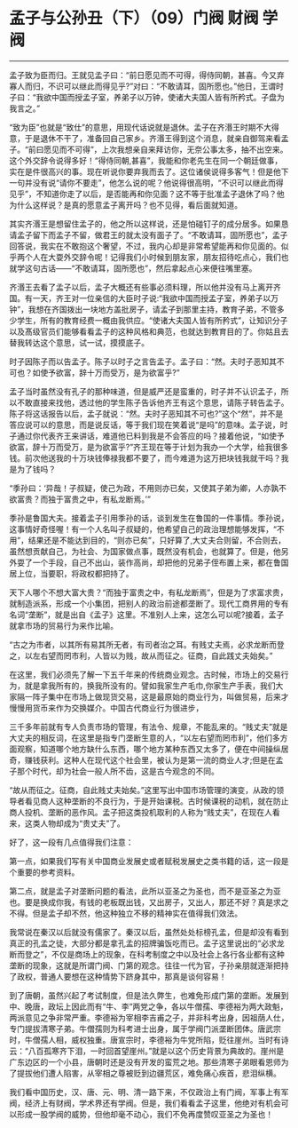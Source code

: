 # 孟子与公孙丑（下）（09）门阀 财阀 学阀

------

孟子致为臣而归。王就见孟子曰：“前日愿见而不可得，得侍同朝，甚喜。今又弃寡人而归，不识可以继此而得见乎?”对曰：“不敢请耳，固所愿也。”他日，王谓时子曰：“我欲中国而授孟子室，养弟子以万钟，使诸大夫国人皆有所矜式。子盘为我言之。”

“致为臣”也就是“致仕”的意思，用现代话说就是退休。孟子在齐湣王时期不大得意，于是退休不干了，准备回自己家乡。齐湣王得到这个消息，就亲自御驾来看孟子。“前曰愿见而不可得”，上次我想亲自来拜访你，无奈公事太多，抽不出空来。这个外交辞令说得多好！“得侍同朝,甚喜”，我能和你老先生在同一个朝廷做事，实在是件很高兴的事。现在听说你要弃我而去了。这位诸侯说得多客气！但是他下一句并没有说“请你不要走”，他怎么说的呢？他说得很高明，“不识可以继此而得见乎”，不知道你走了以后，是否能再和你见面？这不等于批准孟子退休了吗？他为什么这样说？是真的愿意孟子离开吗？也不见得，看后面就知道。

其实齐湣王是想留住孟子的，他之所以这样说，还是怕碰钉子的成分居多。如果恳请孟子留下而孟子不留，做君王的就太没有面子了。“不敢请耳，固所愿也”，孟子回答说，我实在不敢抱这个奢望，不过，我内心却是非常希望能再和你见面的。似乎两个人在大耍外交辞令呢！记得我们小时候到朋友家，朋友招待吃点心，我们也就学这句古话——“不敢请耳，固所愿也”，然后拿起点心来便往嘴里塞。

齐湣王去看了孟子以后，孟子大概还有些事必须料理，所以他并没有马上离开齐国。有一天，齐王对一位亲信的大臣时子说:“我欲中国而授孟子室，养弟子以万钟”，我想在齐国拨出一块地方盖批房子，请孟子到那里主持，教育子弟，不管多少学生，所有的教育经费一概由我供应。“使诸大夫国人皆有所矜式”，让知识分子以及髙级官员们能够看看孟子的这种风格和典范，也就达到教育目的了。你姑且去替我转达这个意思，试一试，摸摸底子。

时子因陈子而以告孟子。陈子以时子之言告孟子。孟子曰：“然。夫时子恶知其不可也？如使予欲富，辞十万而受万，是为欲富乎?”

孟子当时虽然没有孔子的那种味道，但是威严还是蛮重的，时子并不认识孟子，所以不敢直接来找他，透过他的学生陈子告诉他齐王有这个意思，请陈子转告孟子。陈子将这话报告以后，孟子就说：“然。夫时子恶知其不可也?”这个“然”，并不是答应说可以的意思，而是说反话，等于我们现在笑着说“是吗”的意味。孟子说，时子通过你代表齐王来讲话，难道他已料到我是不会答应的吗？接着他说，“如使予欲富，辞十万而受万，是为欲富乎?”齐王现在等于计划为我办一个大学，给我很多钱。前次他送我的十万块钱俸禄我都不要了，而今难道为这万把块钱我就干吗？我是为了钱吗？

“季孙曰：‘异哉！子叔疑，使己为政，不用则亦已矣，又使其子弟为卿，人亦孰不欲富贵？而独于富贵之中，有私龙断焉。’”

季孙是鲁国大夫。接着孟子引用季孙的话，谈到发生在鲁国的一件事情。季孙说，这事情好奇怪喔！有一个人名叫子叔疑的，他希望自己的政治理想能够发挥，“不用”，结果还是不能达到目的，“则亦已矣”，只好算了,大丈夫合则留，不合则去，虽然想贡献自己，为社会、为国家做点事，既然没有机会，也就算了。但是，他另外耍了一个手段，自己不出山，装作高尚，却把他的兄弟子侄布置上来，都在鲁国居上位，当要职，将政权都把持了。

天下人哪个不想大富大贵？“而独于富贵之中，有私龙断焉”，但是为了求富求贵，就制造派系，形成一个小集团，把别人的政治前途都垄断了。现代工商界用的专有名词“垄断”，就是出自《孟子》这里。不准别人上来，这怎么可以呢?接着，孟子就拿市场的贸易行为来作比喻。

“古之为市者，以其所有易其所无者，有司者治之耳。有贱丈夫焉，必求龙断而登之，以左右望而罔市利，人皆以为贱，故从而征之。征商，自此践丈夫始矣。”

在这里，我们必须先了解一下五千年来的传统商业观念。古时候，市场上的交易行为，就是拿我所有的，换我所没有的。譬如我家生产毛巾,你家生产手表，我们大家隔一阵子集中在市场上做现货交易，这是最原始的商业行为，叫做贸易，后来才慢慢用货币来作为交换媒介。中国古代商业行为很进步，

三千多年前就有专人负责市场的管理，有法令、规章，不能乱来的。“贱丈夫”就是大丈夫的相反词，在这里是指专门垄断生意的人，“以左右望而罔市利”，他们多方面观察，知道哪个地方缺什么东西，哪个地方某种东西又太多了，便在中间操纵居奇，赚钱获利。这种人在现代这个社会里，被认为是第一流的商业人才;但是在孟子那个时代，却为社会一般人所不齿，这是古今观念的不同。

“故从而征之。征商，自此贱丈夫始矣。”这里写出中国市场管理的演变，从政的领导者看见商人这种垄断的不良行为，于是开始课税。古时候课税的动机，就在防止商人投机、垄断的恶作风。孟子把这类投机取利的人称为“贱丈夫”，在现在人看来，这类人物却成为“贵丈夫”了。

好了，这一段有几点值得我们注意：

第一点，如果我们写有关中国商业发展史或者赋税发展史之类书籍的话，这一段是个重要的参考资料。

第二点，就是孟子对垄断问题的看法，此所以亚圣之为圣也，而不是亚圣之为亚也。要是换成你我，有钱的老板既出钱，又出房子，又出人，那还不好？真是求之不得。但是孟子却不然，他这种独立不移的精神实在值得我们效法。

我常说在秦汉以后就没有儒家了。秦汉以后，虽然处处标榜孔孟，但是却没有看到真正的孔孟之徒，大部分都是拿孔孟的招牌骗饭吃而已。孟子这里说出的“必求龙断而登之”，不仅是商场上的现象，在科考制度之中以及社会上各行各业都有这种垄断的现象，这就是所谓门阀、门第的观念。往往一代为官，子孙亲朋就逐渐把持了政权，普通人要想在这种情势下跻身其中，那真是谈何容易！

到了唐朝，虽然兴起了考试制度，但是法久弊生，也难免形成门第的垄断。发展到中、晚唐，政坛上因此而有“牛、李”两党之争，各以牛僧孺、李德裕为两大政魁，两派意见之争非常严重。李德裕为宰相李吉甫之子，并非科考出身，因祖荫人仕，专门提拔清寒子弟。牛僧孺则为科考进士出身，属于学阀门派垄断团体。唐武宗时，牛僧孺人相，威权独重。唐宣宗时，李德裕为牛党所陷，贬往崖州。当时有诗云：“八百孤寒齐下泪，一时回首望崖州。”就是以这个历史背景为典故的。崖州是广东边区的一个小县，唐朝时还是没有开发的蛮荒之地。那些清寒子弟眼看恩师为了提拔他们遭人陷害，从宰相之尊被贬到边疆荒区，难免痛心疾首，悲泪纵横。

我们看中国历史，汉、唐、元、明、清一路下来，不仅政治上有门阀，军事上有军阀，经济上有财阀，学术界还有学阀。但是，我们看看孟子这里，他绝对有机会可以形成一股学阀的威势，但他却毫不动心，我们不免再度赞叹亚圣之为圣也！


